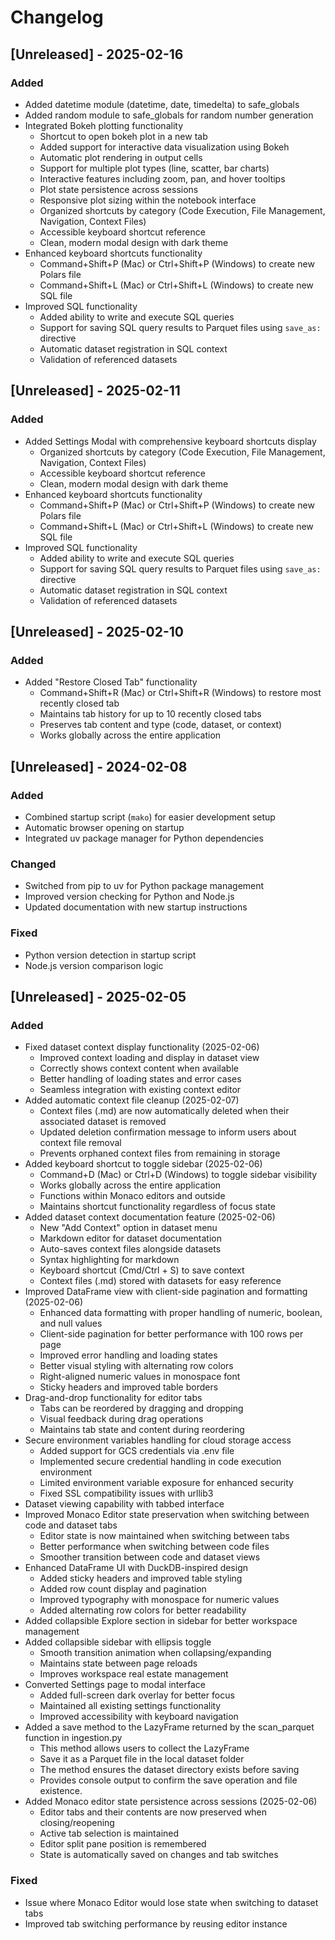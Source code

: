 # Changelog

## [Unreleased] - 2025-02-16

### Added
- Added datetime module (datetime, date, timedelta) to safe_globals
- Added random module to safe_globals for random number generation
- Integrated Bokeh plotting functionality
  - Shortcut to open bokeh plot in a new tab
  - Added support for interactive data visualization using Bokeh
  - Automatic plot rendering in output cells
  - Support for multiple plot types (line, scatter, bar charts)
  - Interactive features including zoom, pan, and hover tooltips
  - Plot state persistence across sessions
  - Responsive plot sizing within the notebook interface
  - Organized shortcuts by category (Code Execution, File Management, Navigation, Context Files)
  - Accessible keyboard shortcut reference
  - Clean, modern modal design with dark theme
- Enhanced keyboard shortcuts functionality
  - Command+Shift+P (Mac) or Ctrl+Shift+P (Windows) to create new Polars file
  - Command+Shift+L (Mac) or Ctrl+Shift+L (Windows) to create new SQL file
- Improved SQL functionality
  - Added ability to write and execute SQL queries
  - Support for saving SQL query results to Parquet files using `save_as:` directive
  - Automatic dataset registration in SQL context
  - Validation of referenced datasets

## [Unreleased] - 2025-02-11

### Added
- Added Settings Modal with comprehensive keyboard shortcuts display
  - Organized shortcuts by category (Code Execution, File Management, Navigation, Context Files)
  - Accessible keyboard shortcut reference
  - Clean, modern modal design with dark theme
- Enhanced keyboard shortcuts functionality
  - Command+Shift+P (Mac) or Ctrl+Shift+P (Windows) to create new Polars file
  - Command+Shift+L (Mac) or Ctrl+Shift+L (Windows) to create new SQL file
- Improved SQL functionality
  - Added ability to write and execute SQL queries
  - Support for saving SQL query results to Parquet files using `save_as:` directive
  - Automatic dataset registration in SQL context
  - Validation of referenced datasets

## [Unreleased] - 2025-02-10

### Added
- Added "Restore Closed Tab" functionality
  - Command+Shift+R (Mac) or Ctrl+Shift+R (Windows) to restore most recently closed tab
  - Maintains tab history for up to 10 recently closed tabs
  - Preserves tab content and type (code, dataset, or context)
  - Works globally across the entire application

## [Unreleased] - 2024-02-08

### Added
- Combined startup script (`mako`) for easier development setup
- Automatic browser opening on startup
- Integrated uv package manager for Python dependencies

### Changed
- Switched from pip to uv for Python package management
- Improved version checking for Python and Node.js
- Updated documentation with new startup instructions

### Fixed
- Python version detection in startup script
- Node.js version comparison logic

## [Unreleased] - 2025-02-05

### Added
- Fixed dataset context display functionality (2025-02-06)
  - Improved context loading and display in dataset view
  - Correctly shows context content when available
  - Better handling of loading states and error cases
  - Seamless integration with existing context editor
- Added automatic context file cleanup (2025-02-07)
  - Context files (.md) are now automatically deleted when their associated dataset is removed
  - Updated deletion confirmation message to inform users about context file removal
  - Prevents orphaned context files from remaining in storage
- Added keyboard shortcut to toggle sidebar (2025-02-06)
  - Command+D (Mac) or Ctrl+D (Windows) to toggle sidebar visibility
  - Works globally across the entire application
  - Functions within Monaco editors and outside
  - Maintains shortcut functionality regardless of focus state
- Added dataset context documentation feature (2025-02-06)
  - New "Add Context" option in dataset menu
  - Markdown editor for dataset documentation
  - Auto-saves context files alongside datasets
  - Syntax highlighting for markdown
  - Keyboard shortcut (Cmd/Ctrl + S) to save context
  - Context files (.md) stored with datasets for easy reference
- Improved DataFrame view with client-side pagination and formatting (2025-02-06)
  - Enhanced data formatting with proper handling of numeric, boolean, and null values
  - Client-side pagination for better performance with 100 rows per page
  - Improved error handling and loading states
  - Better visual styling with alternating row colors
  - Right-aligned numeric values in monospace font
  - Sticky headers and improved table borders
- Drag-and-drop functionality for editor tabs
  - Tabs can be reordered by dragging and dropping
  - Visual feedback during drag operations
  - Maintains tab state and content during reordering
- Secure environment variables handling for cloud storage access
  - Added support for GCS credentials via .env file
  - Implemented secure credential handling in code execution environment
  - Limited environment variable exposure for enhanced security
  - Fixed SSL compatibility issues with urllib3
- Dataset viewing capability with tabbed interface
- Improved Monaco Editor state preservation when switching between code and dataset tabs
  - Editor state is now maintained when switching between tabs
  - Better performance when switching between code files
  - Smoother transition between code and dataset views
- Enhanced DataFrame UI with DuckDB-inspired design
  - Added sticky headers and improved table styling
  - Added row count display and pagination
  - Improved typography with monospace for numeric values
  - Added alternating row colors for better readability
- Added collapsible Explore section in sidebar for better workspace management
- Added collapsible sidebar with ellipsis toggle
  - Smooth transition animation when collapsing/expanding
  - Maintains state between page reloads
  - Improves workspace real estate management
- Converted Settings page to modal interface
  - Added full-screen dark overlay for better focus
  - Maintained all existing settings functionality
  - Improved accessibility with keyboard navigation
- Added a save method to the LazyFrame returned by the scan_parquet function in ingestion.py
  - This method allows users to collect the LazyFrame 
  - Save it as a Parquet file in the local dataset folder 
  - The method ensures the dataset directory exists before saving 
  - Provides console output to confirm the save operation and file existence.
- Added Monaco editor state persistence across sessions (2025-02-06)
  - Editor tabs and their contents are now preserved when closing/reopening
  - Active tab selection is maintained
  - Editor split pane position is remembered
  - State is automatically saved on changes and tab switches

### Fixed
- Issue where Monaco Editor would lose state when switching to dataset tabs
- Improved tab switching performance by reusing editor instance

